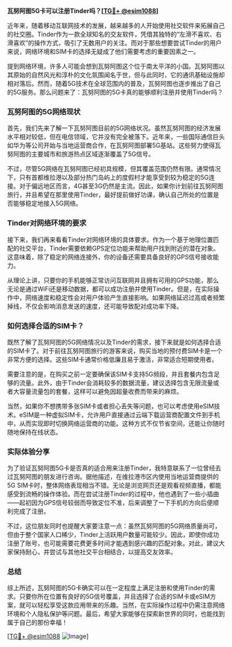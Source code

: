 **瓦努阿图5G卡可以注册Tinder吗？[[TG💪+ @esim1088](https://t.me/s/esim1088)]**

近年来，随着移动互联网技术的发展，越来越多的人开始使用社交软件来拓展自己的社交圈。Tinder作为一款全球知名的交友软件，凭借其独特的“左滑不喜欢、右滑喜欢”的操作方式，吸引了无数用户的关注。而对于那些想要尝试Tinder的用户来说，网络环境和SIM卡的选择无疑成了他们需要考虑的重要因素之一。

提到网络环境，许多人可能会想到瓦努阿图这个位于南太平洋的小国。瓦努阿图以其原始的自然风光和淳朴的文化氛围闻名于世，但与此同时，它的通讯基础设施却相对落后。然而，随着5G技术在全球范围内的普及，瓦努阿图也逐步推出了自己的5G服务。那么问题来了：瓦努阿图的5G卡真的能够顺利注册并使用Tinder吗？

### 瓦努阿图的5G网络现状

首先，我们先来了解一下瓦努阿图目前的5G网络状况。虽然瓦努阿图的经济发展水平相对较低，但在电信领域，它并没有完全被落下。近年来，一些国际通信巨头如华为等公司开始与当地运营商合作，在瓦努阿图部署5G基站。这些努力使得瓦努阿图的主要城市和旅游热点区域逐渐覆盖了5G信号。

不过，尽管5G网络在瓦努阿图已经初具规模，但其覆盖范围仍然有限。通常情况下，只有首都维拉港以及部分热门岛屿上的度假村才能享受到较为稳定的5G连接。对于偏远地区而言，4G甚至3G仍然是主流。因此，如果你计划前往瓦努阿图旅行，并且希望在那里使用Tinder，最好提前做好功课，确认自己所处的位置是否能够稳定地接入5G网络。

### Tinder对网络环境的要求

接下来，我们再来看看Tinder对网络环境的具体要求。作为一个基于地理位置匹配的社交平台，Tinder需要依赖GPS定位功能来帮助用户找到附近的潜在对象。这意味着，除了稳定的网络连接外，你的设备还需要具备良好的GPS信号接收能力。

从理论上讲，只要你的手机能够正常访问互联网并且拥有可用的GPS功能，那么无论是通过WiFi还是移动数据，都可以成功注册并使用Tinder。但是，在实际操作中，网络速度和稳定性会对用户体验产生直接影响。如果网络延迟过高或者频繁掉线，不仅会影响消息发送的速度，还可能导致配对成功率下降。

### 如何选择合适的SIM卡？

既然了解了瓦努阿图的5G网络情况以及Tinder的需求，接下来就是如何选择合适的SIM卡了。对于前往瓦努阿图旅行的游客来说，购买当地的预付费SIM卡是一个非常方便的选择。这些SIM卡通常价格低廉且易于激活，非常适合短期使用者。

需要注意的是，在购买之前一定要确保该SIM卡支持5G频段，并且套餐内包含足够的流量。此外，由于Tinder会消耗较多的数据流量，建议选择包含无限流量或者大容量流量包的套餐，这样可以避免因超量收费而带来的麻烦。

当然，如果你不想携带多张SIM卡或者担心丢失等问题，也可以考虑使用eSIM技术。eSIM是一种虚拟SIM卡，允许用户直接通过云端下载运营商配置文件到手机中，从而实现即时切换网络运营商的功能。这种方式不仅节省空间，还能让你随时随地保持在线状态。

### 实际体验分享

为了验证瓦努阿图5G卡是否真的适合用来注册Tinder，我特意联系了一位曾经去过瓦努阿图的朋友进行咨询。据他描述，在维拉港市区内使用当地运营商提供的5G SIM卡时，整体网络表现相当不错。无论是浏览网页还是观看视频直播，都能感受到流畅的操作体验。而在尝试注册Tinder的过程中，他也遇到了一些小插曲——起初因为GPS信号较弱而导致定位不准，后来调整了一下手机的方向后便顺利完成了注册。

不过，这位朋友同时也提醒大家要注意一点：虽然瓦努阿图的5G网络质量尚可，但由于整个国家人口稀少，Tinder上活跃用户数量可能较少。因此，即使你成功注册了账号，也可能需要花费更多时间才能遇到感兴趣的匹配对象。对此，建议大家保持耐心，并尝试与其他社交平台相结合，以提高交友效率。

### 总结

综上所述，瓦努阿图的5G卡确实可以在一定程度上满足注册和使用Tinder的需求。只要你所在位置有良好的5G信号覆盖，并且选择了合适的SIM卡或eSIM方案，就可以轻松享受这款应用带来的乐趣。当然，在实际操作过程中仍需注意网络环境和个人隐私保护等问题。最后，希望大家能够在探索新世界的同时，也能找到属于自己的那份幸福！

[[TG💪+ @esim1088](https://t.me/s/esim1088) ![Image](https://i.postimg.cc/4NQfJmqS/Snipaste-2025-05-13-00-14-12.png)]